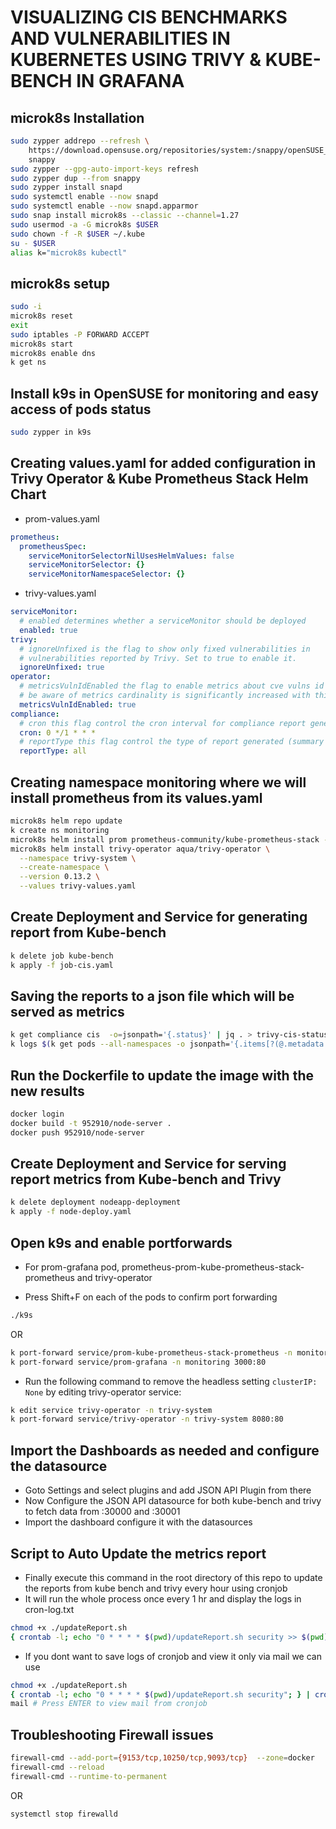 # **VISUALIZING CIS BENCHMARKS AND VULNERABILITIES IN KUBERNETES USING TRIVY & KUBE-BENCH IN GRAFANA**

## **microk8s Installation**

```sh
sudo zypper addrepo --refresh \
    https://download.opensuse.org/repositories/system:/snappy/openSUSE_Tumbleweed \
    snappy
sudo zypper --gpg-auto-import-keys refresh
sudo zypper dup --from snappy
sudo zypper install snapd
sudo systemctl enable --now snapd
sudo systemctl enable --now snapd.apparmor
sudo snap install microk8s --classic --channel=1.27
sudo usermod -a -G microk8s $USER
sudo chown -f -R $USER ~/.kube
su - $USER
alias k="microk8s kubectl"
```

## **microk8s setup**

```sh
sudo -i
microk8s reset
exit
sudo iptables -P FORWARD ACCEPT
microk8s start
microk8s enable dns
k get ns
```

## **Install k9s in OpenSUSE for monitoring and easy access of pods status**

```sh
sudo zypper in k9s
```

## **Creating values.yaml for added configuration in Trivy Operator & Kube Prometheus Stack Helm Chart**

- prom-values.yaml

```yaml
prometheus:
  prometheusSpec:
    serviceMonitorSelectorNilUsesHelmValues: false
    serviceMonitorSelector: {}
    serviceMonitorNamespaceSelector: {}
```

- trivy-values.yaml

```yaml
serviceMonitor:
  # enabled determines whether a serviceMonitor should be deployed
  enabled: true
trivy:
  # ignoreUnfixed is the flag to show only fixed vulnerabilities in
  # vulnerabilities reported by Trivy. Set to true to enable it.
  ignoreUnfixed: true
operator:
  # metricsVulnIdEnabled the flag to enable metrics about cve vulns id
  # be aware of metrics cardinality is significantly increased with this feature enabled.
  metricsVulnIdEnabled: true
compliance:
  # cron this flag control the cron interval for compliance report generation
  cron: 0 */1 * * *
  # reportType this flag control the type of report generated (summary or all)
  reportType: all
```

## **Creating namespace monitoring where we will install prometheus from its values.yaml**

```sh
microk8s helm repo update
k create ns monitoring
microk8s helm install prom prometheus-community/kube-prometheus-stack -n monitoring --values prom-values.yaml
microk8s helm install trivy-operator aqua/trivy-operator \
  --namespace trivy-system \
  --create-namespace \
  --version 0.13.2 \
  --values trivy-values.yaml
```

## **Create Deployment and Service for generating report from Kube-bench**

```sh
k delete job kube-bench
k apply -f job-cis.yaml
```

## **Saving the reports to a json file which will be served as metrics**

```sh
k get compliance cis  -o=jsonpath='{.status}' | jq . > trivy-cis-status.json
k logs $(k get pods --all-namespaces -o jsonpath='{.items[?(@.metadata.labels.app=="kube-bench")].metadata.name}') | jq . > kube-bench.json
```

## **Run the Dockerfile to update the image with the new results**

```sh
docker login
docker build -t 952910/node-server .
docker push 952910/node-server
```

## **Create Deployment and Service for serving report metrics from Kube-bench and Trivy**

```sh
k delete deployment nodeapp-deployment
k apply -f node-deploy.yaml
```

## **Open k9s and enable portforwards**

- For prom-grafana pod, prometheus-prom-kube-prometheus-stack-prometheus and trivy-operator

- Press Shift+F on each of the pods to confirm port forwarding

```sh
./k9s
```

OR

```sh
k port-forward service/prom-kube-prometheus-stack-prometheus -n monitoring 9090:9090
k port-forward service/prom-grafana -n monitoring 3000:80
```

- Run the following command to remove the headless setting `clusterIP: None` by editing trivy-operator service:

```sh
k edit service trivy-operator -n trivy-system
k port-forward service/trivy-operator -n trivy-system 8080:80
```

## **Import the Dashboards as needed and configure the datasource**

- Goto Settings and select plugins and add JSON API Plugin from there
- Now Configure the JSON API datasource for both kube-bench and trivy to fetch data from <node ip>:30000 and <node ip>:30001
- Import the dashboard configure it with the datasources

## **Script to Auto Update the metrics report**

- Finally execute this command in the root directory of this repo to update the reports from kube bench and trivy every hour using cronjob
- It will run the whole process once every 1 hr and display the logs in cron-log.txt

```sh
chmod +x ./updateReport.sh
{ crontab -l; echo "0 * * * * $(pwd)/updateReport.sh security >> $(pwd)/cron-log.txt "; } | crontab -
```

- If you dont want to save logs of cronjob and view it only via mail we can use

```sh
chmod +x ./updateReport.sh
{ crontab -l; echo "0 * * * * $(pwd)/updateReport.sh security"; } | crontab -
mail # Press ENTER to view mail from cronjob
```

## **Troubleshooting Firewall issues**

```sh
firewall-cmd --add-port={9153/tcp,10250/tcp,9093/tcp}  --zone=docker
firewall-cmd --reload
firewall-cmd --runtime-to-permanent
```

OR

```sh
systemctl stop firewalld
```
